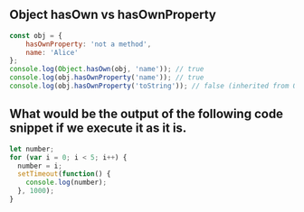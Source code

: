 ## Object hasOwn vs hasOwnProperty

```js
const obj = {
    hasOwnProperty: 'not a method',
    name: 'Alice'
};
console.log(Object.hasOwn(obj, 'name')); // true
console.log(obj.hasOwnProperty('name')); // true
console.log(obj.hasOwnProperty('toString')); // false (inherited from Object.prototype)
```


## What would be the output of the following code snippet if we execute it as it is.
```js
let number;
for (var i = 0; i < 5; i++) {
  number = i;
  setTimeout(function() {
    console.log(number);
  }, 1000);
}
```
